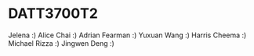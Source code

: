# DATT3700T2

Jelena :)
Alice Chai :)
Adrian Fearman :)
Yuxuan Wang :)
Harris Cheema :)
Michael Rizza :)
Jingwen Deng :)
